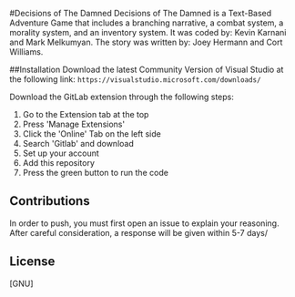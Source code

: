 #Decisions of The Damned
Decisions of The Damned is a Text-Based Adventure Game that includes a branching narrative, a combat system, a morality system, and an inventory system.
It was coded by: Kevin Karnani and Mark Melkumyan.
The story was written by: Joey Hermann and Cort Williams.

##Installation
Download the latest Community Version of Visual Studio at the following link:
`https://visualstudio.microsoft.com/downloads/`

Download the GitLab extension through the following steps:
1) Go to the Extension tab at the top
2) Press 'Manage Extensions'
3) Click the 'Online' Tab on the left side
4) Search 'Gitlab' and download
5) Set up your account
6) Add this repository
7) Press the green button to run the code

## Contributions
In order to push, you must first open an issue to explain your reasoning. After careful consideration, a response will be given within 5-7 days/

## License
[GNU]